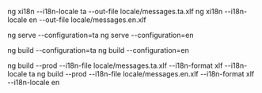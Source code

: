 ng xi18n --i18n-locale ta --out-file locale/messages.ta.xlf
ng xi18n --i18n-locale en --out-file locale/messages.en.xlf


ng serve --configuration=ta
ng serve --configuration=en


ng build --configuration=ta
ng build --configuration=en

ng build --prod --i18n-file locale/messages.ta.xlf --i18n-format xlf --i18n-locale ta
ng build --prod --i18n-file locale/messages.en.xlf --i18n-format xlf --i18n-locale en
